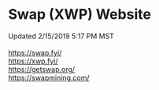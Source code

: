 # Swap (XWP) Website<br>
Updated 2/15/2019 5:17 PM MST<br><br>
https://swap.fyi/<br>
https://xwp.fyi/<br>
https://getswap.org/<br>
https://swapmining.com/
